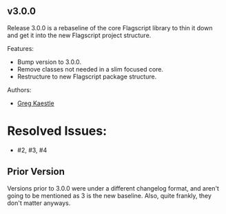 ## v3.0.0  

Release 3.0.0 is a rebaseline of the core Flagscript library to thin it down and get it into the new Flagscript project structure.  

Features:  
* Bump version to 3.0.0.  
* Remove classes not needed in a slim focused core.
* Restructure to new Flagscript package structure.

Authors: 
* [Greg Kaestle](mailto:flagscript@gmail.com)  

# Resolved Issues:    
* #2, #3, #4 

## Prior Version

Versions prior to 3.0.0 were under a different changelog format, and aren't going to be mentioned as 3 is the new baseline. Also, quite frankly, they don't matter anyways.
